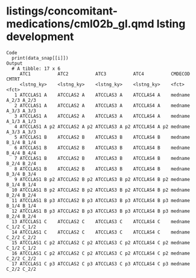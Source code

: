 # listings/concomitant-medications/cml02b_gl.qmd lsting development

    Code
      print(data_snap[[i]])
    Output
      # A tibble: 17 x 6
         ATC1          ATC2          ATC3          ATC4          CMDECOD       CMTRT
         <lstng_ky>    <lstng_ky>    <lstng_ky>    <lstng_ky>    <fct>         <fct>
       1 ATCCLAS1 A    ATCCLAS2 A    ATCCLAS3 A    ATCCLAS4 A    medname A_2/3 A_2/3
       2 ATCCLAS1 A    ATCCLAS2 A    ATCCLAS3 A    ATCCLAS4 A    medname A_3/3 A_3/3
       3 ATCCLAS1 A    ATCCLAS2 A    ATCCLAS3 A    ATCCLAS4 A    medname A_1/3 A_1/3
       4 ATCCLAS1 A p2 ATCCLAS2 A p2 ATCCLAS3 A p2 ATCCLAS4 A p2 medname A_3/3 A_3/3
       5 ATCCLAS1 B    ATCCLAS2 B    ATCCLAS3 B    ATCCLAS4 B    medname B_1/4 B_1/4
       6 ATCCLAS1 B    ATCCLAS2 B    ATCCLAS3 B    ATCCLAS4 B    medname B_4/4 B_4/4
       7 ATCCLAS1 B    ATCCLAS2 B    ATCCLAS3 B    ATCCLAS4 B    medname B_2/4 B_2/4
       8 ATCCLAS1 B    ATCCLAS2 B    ATCCLAS3 B    ATCCLAS4 B    medname B_3/4 B_3/4
       9 ATCCLAS1 B p2 ATCCLAS2 B p2 ATCCLAS3 B p2 ATCCLAS4 B p2 medname B_1/4 B_1/4
      10 ATCCLAS1 B p2 ATCCLAS2 B p2 ATCCLAS3 B p2 ATCCLAS4 B p2 medname B_2/4 B_2/4
      11 ATCCLAS1 B p3 ATCCLAS2 B p3 ATCCLAS3 B p3 ATCCLAS4 B p3 medname B_1/4 B_1/4
      12 ATCCLAS1 B p3 ATCCLAS2 B p3 ATCCLAS3 B p3 ATCCLAS4 B p3 medname B_2/4 B_2/4
      13 ATCCLAS1 C    ATCCLAS2 C    ATCCLAS3 C    ATCCLAS4 C    medname C_1/2 C_1/2
      14 ATCCLAS1 C    ATCCLAS2 C    ATCCLAS3 C    ATCCLAS4 C    medname C_2/2 C_2/2
      15 ATCCLAS1 C p2 ATCCLAS2 C p2 ATCCLAS3 C p2 ATCCLAS4 C p2 medname C_1/2 C_1/2
      16 ATCCLAS1 C p2 ATCCLAS2 C p2 ATCCLAS3 C p2 ATCCLAS4 C p2 medname C_2/2 C_2/2
      17 ATCCLAS1 C p3 ATCCLAS2 C p3 ATCCLAS3 C p3 ATCCLAS4 C p3 medname C_2/2 C_2/2

